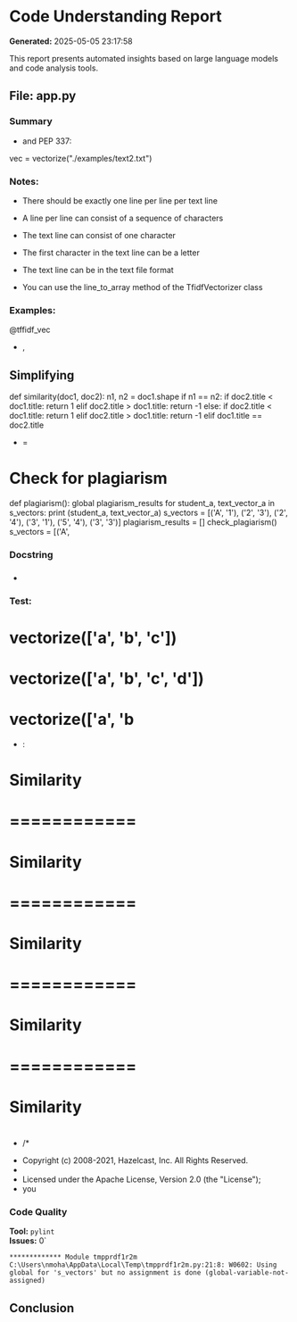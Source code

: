 # Code Understanding Report

**Generated:** 2025-05-05 23:17:58

This report presents automated insights based on large language models and code analysis tools.

## File: app.py

### Summary

- and PEP 337:

vec = vectorize("./examples/text2.txt")

### Notes:

- There should be exactly one line per line per text line
- A line per line can consist of a sequence of characters
- The text line can consist of one character
- The first character in the text line can be a letter

- The text line can be in the text file format
- You can use the line_to_array method of the TfidfVectorizer class




### Examples:


@tffidf_vec
- ,
###

## Simplifying

def similarity(doc1, doc2):
    n1, n2 = doc1.shape
    if n1 == n2:
        if doc2.title < doc1.title:
            return 1
        elif doc2.title > doc1.title:
            return -1
    else:
        if doc2.title < doc1.title:
            return 1
        elif doc2.title > doc1.title:
            return -1
        elif doc1.title == doc2.title
- =
# Check for plagiarism
def plagiarism():
global plagiarism_results
for student_a, text_vector_a in s_vectors:
	print (student_a, text_vector_a)
s_vectors = [('A', '1'), ('2', '3'), ('2', '4'), ('3', '1'), ('5', '4'), ('3', '3')]
plagiarism_results = []
check_plagiarism()
s_vectors = [('A',

### Docstring

- ###

### Test:

# vectorize(['a', 'b', 'c'])
# vectorize(['a', 'b', 'c', 'd'])
# vectorize(['a', 'b
- :

# Similarity
# ============

# Similarity
# ============

# Similarity
# ============

# Similarity
# ============

# Similarity
#
- /*
 * Copyright (c) 2008-2021, Hazelcast, Inc. All Rights Reserved.
 *
 * Licensed under the Apache License, Version 2.0 (the "License");
 * you

### Code Quality

**Tool:** `pylint`  
**Issues:** 0`  

```text
************* Module tmpprdf1r2m
C:\Users\nmoha\AppData\Local\Temp\tmpprdf1r2m.py:21:8: W0602: Using global for 's_vectors' but no assignment is done (global-variable-not-assigned)
```

## Conclusion

